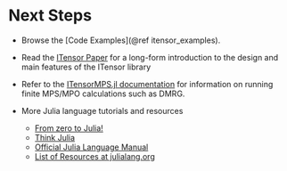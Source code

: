 # Next Steps

* Browse the [Code Examples](@ref itensor_examples).

* Read the [ITensor Paper](https://www.scipost.org/SciPostPhysCodeb.4) for a long-form introduction to the design and main features of the ITensor library

* Refer to the [ITensorMPS.jl documentation](https://docs.itensor.org/ITensorMPS) for information on running finite MPS/MPO calculations such as DMRG.

* More Julia language tutorials and resources
    - [From zero to Julia!](https://techytok.com/from-zero-to-julia/)
    - [Think Julia](https://benlauwens.github.io/ThinkJulia.jl/latest/book.html#_preface)
    - [Official Julia Language Manual](https://docs.julialang.org/en)
    - [List of Resources at julialang.org](https://julialang.org/learning/)

